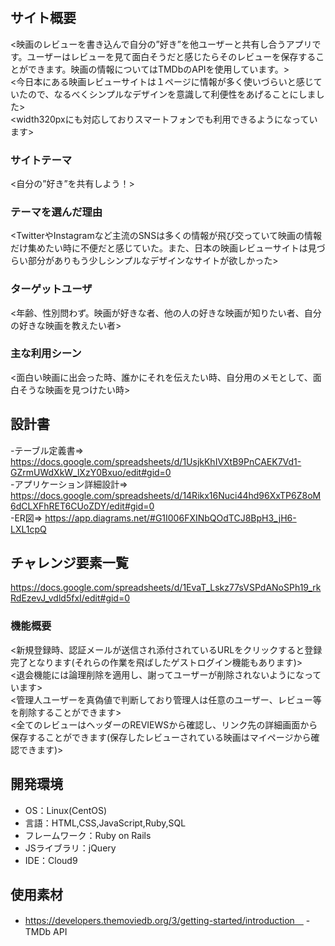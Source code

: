 # <ShelfTalker>

## サイト概要
<映画のレビューを書き込んで自分の”好き”を他ユーザーと共有し合うアプリです。ユーザーはレビューを見て面白そうだと感じたらそのレビューを保存することができます。映画の情報についてはTMDbのAPIを使用しています。> </br>
<今日本にある映画レビューサイトは１ページに情報が多く使いづらいと感じていたので、なるべくシンプルなデザインを意識して利便性をあげることにしました></br>
<width320pxにも対応しておりスマートフォンでも利用できるようになっています>

### サイトテーマ
<自分の”好き”を共有しよう！>

### テーマを選んだ理由
<TwitterやInstagramなど主流のSNSは多くの情報が飛び交っていて映画の情報だけ集めたい時に不便だと感じていた。また、日本の映画レビューサイトは見づらい部分がありもう少しシンプルなデザインなサイトが欲しかった>

### ターゲットユーザ
<年齢、性別問わず。映画が好きな者、他の人の好きな映画が知りたい者、自分の好きな映画を教えたい者>

### 主な利用シーン
<面白い映画に出会った時、誰かにそれを伝えたい時、自分用のメモとして、面白そうな映画を見つけたい時>

## 設計書
-テーブル定義書=> https://docs.google.com/spreadsheets/d/1UsjkKhIVXtB9PnCAEK7Vd1-GZrmUWdXkW_lXzY0Bxuo/edit#gid=0</br>
-アプリケーション詳細設計=> https://docs.google.com/spreadsheets/d/14Rikx16Nuci44hd96XxTP6Z8oM6dCLXFhRET6CUoZDY/edit#gid=0</br>
-ER図=> https://app.diagrams.net/#G1I006FXINbQOdTCJ8BpH3_jH6-LXL1cpQ

## チャレンジ要素一覧
<https://docs.google.com/spreadsheets/d/1EvaT_Lskz77sVSPdANoSPh19_rkRdEzevJ_vdld5fxI/edit#gid=0>

### 機能概要
<新規登録時、認証メールが送信され添付されているURLをクリックすると登録完了となります(それらの作業を飛ばしたゲストログイン機能もあります)></br>
<退会機能には論理削除を適用し、謝ってユーザーが削除されないようになっています></br>
<管理人ユーザーを真偽値で判断しており管理人は任意のユーザー、レビュー等を削除することができます></br>
<全てのレビューはヘッダーのREVIEWSから確認し、リンク先の詳細画面から保存することができます(保存したレビューされている映画はマイページから確認できます)>


## 開発環境
- OS：Linux(CentOS)
- 言語：HTML,CSS,JavaScript,Ruby,SQL
- フレームワーク：Ruby on Rails
- JSライブラリ：jQuery
- IDE：Cloud9

## 使用素材
- https://developers.themoviedb.org/3/getting-started/introduction　
-TMDb API

